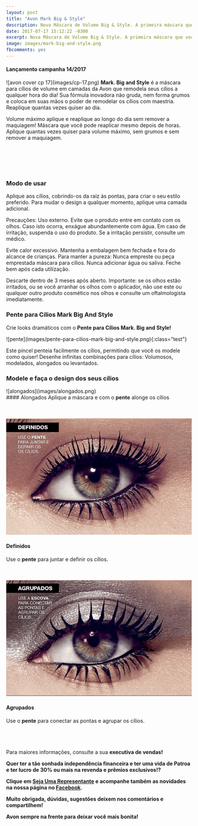 ```yaml
---
layout: post
title: "Avon Mark Big & Style"
description: Nova Máscara de Volume Big & Style. A primeira máscara que você pode reaplicar mesmo depois de horas
date: 2017-07-17 15:12:22 -0300
excerpt: Nova Máscara de Volume Big & Style. A primeira máscara que você pode reaplicar mesmo depois de horas
image: images/mark-big-and-style.png
fbcomments: yes
---
```


#### Lançamento campanha 14/2017

<span class="image left">
![avon cover cp 17](images/cp-17.png)
</span>
<b>Mark. Big and Style</b> é a máscara para cílios de volume em camadas da Avon que remodela seus cílios a qualquer hora do dia! Sua fórmula inovadora não gruda, nem forma grumos e coloca em suas mãos o poder de remodelar os cílios com maestria. Reaplique quantas vezes quiser ao dia.  

Volume máximo aplique e reaplique ao longo do dia sem remover a maquiagem! Máscara que você pode reaplicar mesmo depois de horas. Aplique quantas vezes quiser para volume máximo, sem grumos e sem remover a maquiagem.

<br><br><br><br>
### Modo de usar

Aplique aos cílios, cobrindo-os da raiz às pontas, para criar o seu estilo preferido. Para mudar o design a qualquer momento, aplique uma camada adicional.   

Precauções: Uso externo. Evite que o produto entre em contato com os olhos. Caso isto ocorra, enxágue abundantemente com água. Em caso de irritação, suspenda o uso do produto. Se a irritação persistir, consulte um médico.   

Evite calor excessivo. Mantenha a embalagem bem fechada e fora do alcance de crianças. Para manter a pureza: Nunca empreste ou peça emprestada máscara para cílios. Nunca adicionar água ou saliva. Feche bem após cada utilização.   

Descarte dentro de 3 meses após aberto. Importante: se os olhos estão irritados, ou se você arranhar os olhos com o aplicador, não use este ou qualquer outro produto cosmético nos olhos e consulte um oftalmologista imediatamente.


### Pente para Cílios Mark Big And Style

Crie looks dramáticos com o <b>Pente para Cílios Mark. Big and Style!</b>  

<div class="4u" style="margin:auto;">
<span class="image fit">
![pente](images/pente-para-cilios-mark-big-and-style.png){:class="test"}
</span>
</div>

Este pincel penteia facilmente os cílios, permitindo que você os modele como quiser! Desenhe infinitas combinações para cílios: Volumosos, modelados, alongados ou levantados.  

### Modele e faça o design dos seus cílios  

<span class="image left">
![alongados](images/alongados.png)
</span>
<br>
#### Alongados
Aplique a máscara e com o <b>pente</b> alonge os cílios

<br><br>
<span class="image right">
![definidos](images/definido.png)
</span>
<br>
#### Definidos
Use o <b>pente</b> para juntar e definir os cílios.  

<br><br>
<span class="image left">
![agrupados](images/agrupados.png)
</span>
<br>
#### Agrupados
Use o <b>pente</b> para conectar as pontas e agrupar os cílios.  
<br><br><br><br>
Para maiores informações, consulte a sua <b>executiva de vendas<b>!  

Quer ter a tão sonhada independência financeira e ter uma vida de <b>Patroa</b> e ter lucro de 30% ou mais na revenda e prêmios exclusivos!?  

Clique em <b>[Seja Uma Representante]({{site.baseurl}}/representative.html)</b> e acompanhe também as novidades na nossa página no <b>[Facebook](https://www.facebook.com/revendaavonpg/)</b>.  

Muito obrigada, dúvidas, sugestões deixem nos comentários e compartilhem!  

<b>Avon sempre na frente para deixar você mais bonita!</b>
